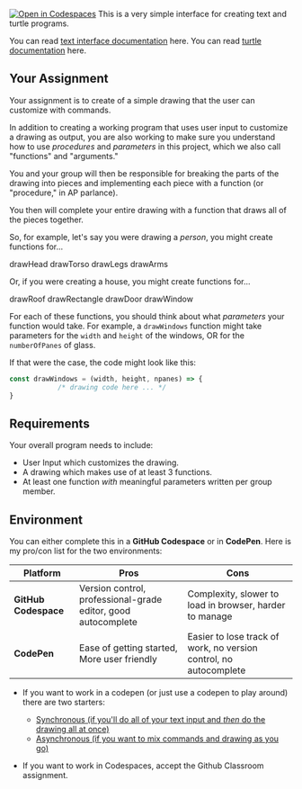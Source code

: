 [![Open in Codespaces](https://classroom.github.com/assets/launch-codespace-2972f46106e565e64193e422d61a12cf1da4916b45550586e14ef0a7c637dd04.svg)](https://classroom.github.com/open-in-codespaces?assignment_repo_id=17317829)
This is a very simple interface for creating text and turtle programs.

You can read [text interface documentation](https://thinkle-iacs.github.io/Text-Interface-Sandbox/) here.
You can read [turtle documentation](https://thinkle-iacs.github.io/think-js/way_of_the_program.html#turtle-documentation) here.

## Your Assignment
Your assignment is to create of a simple drawing that the user can customize with commands.

In addition to creating a working program that uses user input to customize a drawing as output,
you are also working to make sure you understand how to use *procedures* and *parameters* in this project,
which we also call "functions" and "arguments."

You and your group will then be responsible for breaking the parts of the drawing into pieces 
and implementing each piece with a function (or "procedure," in AP parlance).

You then will complete your entire drawing with a function that draws all of the pieces together.

So, for example, let's say you were drawing a *person*, you might create functions for...

drawHead
drawTorso
drawLegs
drawArms

Or, if you were creating a house, you might create functions for...

drawRoof
drawRectangle
drawDoor
drawWindow

For each of these functions, you should think about what *parameters* your function
would take. For example, a `drawWindows` function might take parameters for
the `width` and `height` of the windows, OR for the `numberOfPanes` of glass.

If that were the case, the code might look like this:

```javascript
const drawWindows = (width, height, npanes) => {
            /* drawing code here ... */
} 
```


## Requirements

Your overall program needs to include:

- User Input which customizes the drawing.
- A drawing which makes use of at least 3 functions.
- At least one function *with* meaningful parameters written per group member.

## Environment

You can either complete this in a **GitHub Codespace** or in **CodePen**. Here is my pro/con list for the two environments:

| Platform          | Pros                                   | Cons                                          |
|--------------------|---------------------------------------|-----------------------------------------------|
| **GitHub Codespace** | Version control, professional-grade editor, good autocomplete  | Complexity, slower to load in browser, harder to manage |
| **CodePen**         | Ease of getting started, More user friendly             | Easier to lose track of work, no version control, no autocomplete |

- If you want to work in a codepen (or just use a codepen to play around) there are two starters:

   - [Synchronous (if you'll do all of your text input and *then* do the drawing all at once)](https://codepen.io/thinkle-iacs/pen/rNXEbzz)
   - [Asynchronous (if you want to mix commands and drawing as you go)](https://codepen.io/thinkle-iacs/details/OJKerRK)

- If you want to work in Codespaces, accept the Github Classroom assignment.
